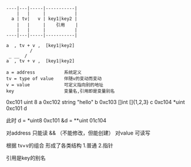 ```
----|---|-----|-----------|
    |   |     |           |
  a | tv|   v | key1|key2 |
    |   |     |    引用    |
    |   |     |           |
----|---|-----|-----------|

a  , tv + v ,  [key1|key2]
         / 
 _ __  /
a  , tv + v ,  [key1|key2]
```

```
a = address           系统定义
tv = type of value    伴随v的变动而变动
v = value             可定义指向别的地址
key                   变量名,引用即是变量别名

```
0xc101 uint 8  a
0xc102 string "hello"  b
0xc103 []int []{1,2,3} c 
0xc104 *uint 0xc101 d

此时   d = *uint8 0xc101
      &d = **uint 01c104



对address  只能读  &&  （不能修改，但能创建）
对value  可读写

根据 tv+v的组合 形成了各类结构
  1.普通
  2.指针

引用是key的别名



